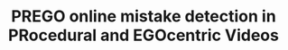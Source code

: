 ---
layout: default
title: PREGO online mistake detection in PRocedural and EGOcentric Videos
authors: Alessandro Flaborea,  Guido Maria D’Amely Di Melendugno,  Leonardo Plini,  Luca Scofano,  Edoardo De Matteis,  Antonino Furnari,  Giovanni Maria Farinella, Fabio Galasso
publication: IEEE / CVF Computer Vision and Pattern Recognition Conference (CVPR)
year: 2024
url_paper: arxiv.org/abs/2404.01933
---